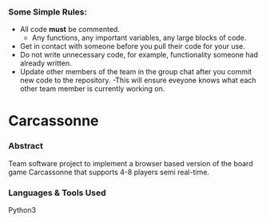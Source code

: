 ### Some Simple Rules:

* All code **must** be commented.
  - Any functions, any important variables, any large blocks of code. 
* Get in contact with someone before you pull their code for your use.
* Do not write unnecessary code, for example, functionality someone had already written. 
* Update other members of the team in the group chat after you commit new code to the repository.
  -This will ensure eveyone knows what each other team member is currently working on.

# Carcassonne

### Abstract

Team software project to implement a browser based version of the board game Carcassonne that supports 4-8 players semi real-time. 

### Languages & Tools Used

Python3
